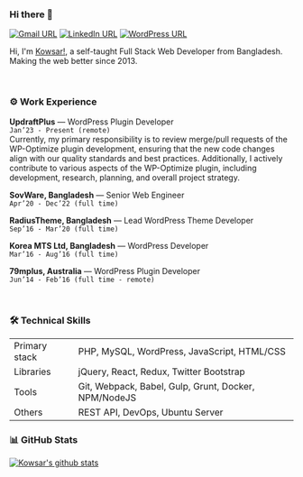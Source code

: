 ### Hi there 👋

[![Gmail URL](https://img.shields.io/badge/social--badge?style=social&label=Email&logo=gmail)](mailto:kowsar9989@gmail.com)
[![LinkedIn URL](https://img.shields.io/badge/social--badge?style=social&label=LinkedIn&logo=linkedin)](https://www.linkedin.com/in/kowsar89/)
[![WordPress URL](https://img.shields.io/badge/social--badge?style=social&label=WordPress&logo=wordpress)](https://profiles.wordpress.org/kowsar89/#content-plugins)
<br>

Hi, I'm [Kowsar!](https://kowsarhossain.com), a self-taught Full Stack Web Developer from Bangladesh. Making the web better since 2013.

<br>

### ⚙️ Work Experience

**UpdraftPlus** — WordPress Plugin Developer <br>
`Jan’23 - Present (remote)`
<br>
Currently, my primary responsibility is to review merge/pull requests of the WP-Optimize plugin development, ensuring that the new code changes align with our quality standards and best practices. Additionally, I actively contribute to various aspects of the WP-Optimize plugin, including development, research, planning, and overall project strategy.

**SovWare, Bangladesh** — Senior Web Engineer <br>
`Apr’20 - Dec’22 (full time)`
<br>

**RadiusTheme, Bangladesh** — Lead WordPress Theme Developer <br>
`Sep’16 - Mar’20 (full time)`
<br>

 **Korea MTS Ltd, Bangladesh** — WordPress Developer <br>
`Mar’16 - Aug’16 (full time)`
<br>

 **79mplus, Australia** — WordPress Plugin Developer <br>
`Jun’14 - Feb’16 (full time - remote)`

<br>

### 🛠 Technical Skills
<table>
    <tr>
        <td>Primary stack</td>
        <td>PHP, MySQL, WordPress, JavaScript, HTML/CSS</td>
    </tr>
    <tr>
        <td>Libraries</td>
        <td>jQuery, React, Redux, Twitter Bootstrap</td>
    </tr>
    <tr>
        <td>Tools</td>
        <td>Git, Webpack, Babel, Gulp, Grunt, Docker, NPM/NodeJS</td>
    </tr>
    <tr>
        <td>Others</td>
        <td>REST API, DevOps, Ubuntu Server</td>
    </tr>
</table>

### 📊 GitHub Stats
[![Kowsar's github stats](https://github-readme-stats.vercel.app/api?username=kowsar89&count_private=true&include_all_commits=true&show_icons=true&theme=react&show_owner=true)](https://github.com/kowsar89)
